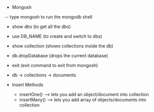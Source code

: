 - Mongosh

-- type mongosh to run the mongodb shell

- show dbs (to get all the dbs)
- use DB_NAME (to create and switch to dbs)
- show collection (shows collections inside the db)
- db.dropDatabase (drops the current database)
- exit (exit command to exit from mongosh)

- db -> collections -> documents

- Insert Methods
  - insertOne() --> lets you add an object/document into collection
  - insertMany() --> lets you add array of objects/documents into collection
